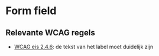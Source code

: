 # Form field

## Relevante WCAG regels

- [WCAG eis 2.4.6](https://www.w3.org/TR/WCAG21/#headings-and-labels): de tekst van het label moet duidelijk zijn
